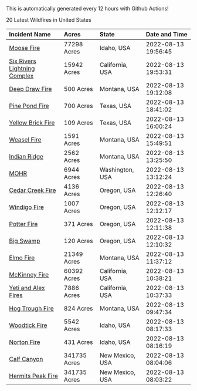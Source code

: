 This is automatically generated every 12 hours with Github Actions!

20 Latest Wildfires in United States

 | Incident Name | Acres | State | Date and Time |
|:---|:---|:---|:---|
| [Moose Fire](https://inciweb.nwcg.gov/incident/8249/) | 77298 Acres | Idaho, USA | 2022-08-13 19:56:45 |
| [Six Rivers Lightning Complex](https://inciweb.nwcg.gov/incident/8312/) | 15942 Acres | California, USA | 2022-08-13 19:53:31 |
| [Deep Draw Fire](https://inciweb.nwcg.gov/incident/8328/) | 500 Acres | Montana, USA | 2022-08-13 19:12:08 |
| [Pine Pond Fire](https://inciweb.nwcg.gov/incident/8324/) | 700 Acres | Texas, USA | 2022-08-13 18:41:02 |
| [Yellow Brick Fire](https://inciweb.nwcg.gov/incident/8327/) | 109 Acres | Texas, USA | 2022-08-13 16:00:24 |
| [Weasel Fire](https://inciweb.nwcg.gov/incident/8290/) | 1591 Acres | Montana, USA | 2022-08-13 15:49:51 |
| [Indian Ridge](https://inciweb.nwcg.gov/incident/8319/) | 2562 Acres | Montana, USA | 2022-08-13 13:25:50 |
| [MOHR](https://inciweb.nwcg.gov/incident/8322/) | 6944 Acres | Washington, USA | 2022-08-13 13:12:24 |
| [Cedar Creek Fire](https://inciweb.nwcg.gov/incident/8307/) | 4136 Acres | Oregon, USA | 2022-08-13 12:26:40 |
| [Windigo Fire](https://inciweb.nwcg.gov/incident/8292/) | 1007 Acres | Oregon, USA | 2022-08-13 12:12:17 |
| [Potter Fire](https://inciweb.nwcg.gov/incident/8291/) | 371 Acres | Oregon, USA | 2022-08-13 12:11:38 |
| [Big Swamp](https://inciweb.nwcg.gov/incident/8323/) | 120 Acres | Oregon, USA | 2022-08-13 12:10:32 |
| [Elmo Fire](https://inciweb.nwcg.gov/incident/8289/) | 21349 Acres | Montana, USA | 2022-08-13 11:37:12 |
| [McKinney Fire](https://inciweb.nwcg.gov/incident/8287/) | 60392 Acres | California, USA | 2022-08-13 10:38:21 |
| [Yeti and Alex Fires](https://inciweb.nwcg.gov/incident/8299/) | 7886 Acres | California, USA | 2022-08-13 10:37:33 |
| [Hog Trough Fire](https://inciweb.nwcg.gov/incident/8258/) | 824 Acres | Montana, USA | 2022-08-13 09:47:34 |
| [Woodtick Fire](https://inciweb.nwcg.gov/incident/8253/) | 5542 Acres | Idaho, USA | 2022-08-13 08:17:33 |
| [Norton Fire](https://inciweb.nwcg.gov/incident/8308/) | 431 Acres | Idaho, USA | 2022-08-13 08:16:19 |
| [Calf Canyon](https://inciweb.nwcg.gov/incident/8069/) | 341735 Acres | New Mexico, USA | 2022-08-13 08:04:06 |
| [Hermits Peak Fire](https://inciweb.nwcg.gov/incident/8049/) | 341735 Acres | New Mexico, USA | 2022-08-13 08:03:22 |
